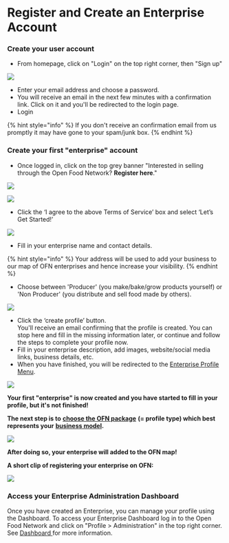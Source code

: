 # Register and Create an Enterprise Account

### Create your user account

* From homepage, click on "Login" on the top right corner, then "Sign up"&#x20;

![](../.gitbook/assets/loginsetup.jpg)

* Enter your email address and choose a password.
* You will receive an email in the next few minutes with a confirmation link. Click on it and you'll be redirected to the login page. &#x20;
* Login

{% hint style="info" %}
If you don't receive an confirmation email from us promptly it may have gone to your spam/junk box.
{% endhint %}

### Create your first "enterprise" account

* Once logged in, click on the top grey banner "Interested in selling through the Open Food Network? **Register here**."

![](../.gitbook/assets/registerenterprise.jpg)

![](../.gitbook/assets/welcome1.jpg)

* Click the ‘I agree to the above Terms of Service’ box and select ‘Let’s Get Started!’

![](../.gitbook/assets/letsgetstarted.jpg)

* Fill in your enterprise name and contact details.

{% hint style="info" %}
Your address will be used to add your business to our map of OFN enterprises and hence increase your visibility.
{% endhint %}

* Choose between 'Producer' (you make/bake/grow products yourself) or 'Non Producer' (you distribute and sell food made by others).

![](../.gitbook/assets/laststep.jpg)

* Click the ‘create profile’ button. \
  You'll receive an email confirming that the profile is created. You can stop here and fill in the missing information later, or continue and follow the steps to complete your profile now.&#x20;
* Fill in your enterprise description, add images, website/social media links, business details, etc.
* When you have finished, you will be redirected to the [Enterprise Profile Menu](enterprise-profile/).

![](../.gitbook/assets/newregister.jpg)

**Your first "enterprise" is now created and you have started to fill in your profile, but it's not finished!**&#x20;

**The next step is to** [**choose the OFN package**](enterprise-profile/package-types.md) **(= profile type) which best represents your** [**business model**](../your-quick-start-on-ofn-given-who-you-are.md)**.** &#x20;

![](../.gitbook/assets/newchoose.jpg)

**After doing so, your enterprise will added to the OFN map!** &#x20;

**A short clip of registering your enterprise on OFN:**

![](../.gitbook/assets/registration.gif)

### Access your Enterprise Administration Dashboard

Once you have created an Enterprise, you can manage your profile using the Dashboard. To access your Enterprise Dashboard log in to the Open Food Network and click on "Profile > Administration" in the top right corner. See [Dashboard ](dashboard.md)for more information.
